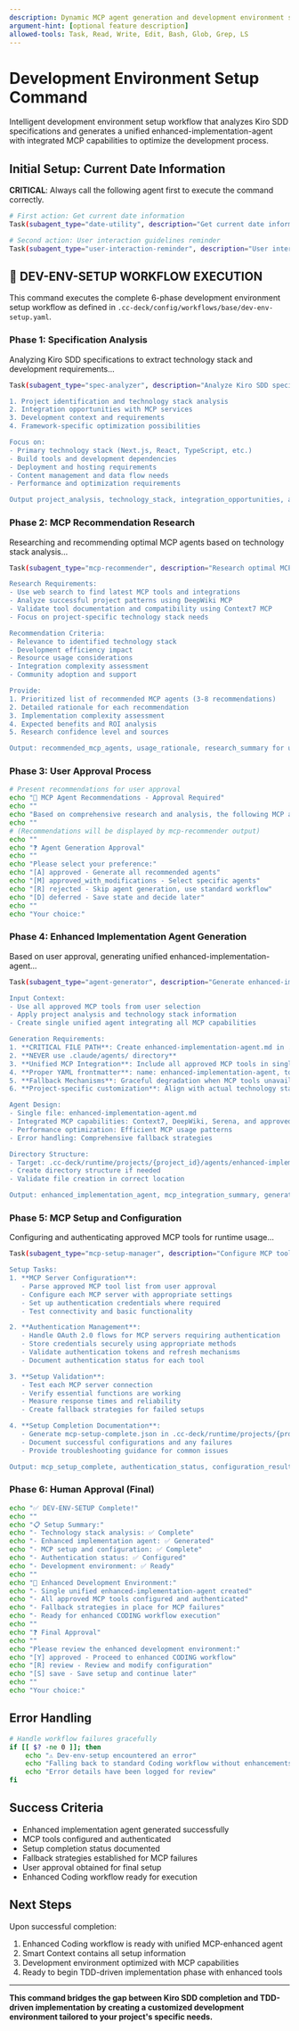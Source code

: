 ```yaml
---
description: Dynamic MCP agent generation and development environment setup for project-specific optimization
argument-hint: [optional feature description]
allowed-tools: Task, Read, Write, Edit, Bash, Glob, Grep, LS
---
```


# Development Environment Setup Command

Intelligent development environment setup workflow that analyzes Kiro SDD specifications and generates a unified enhanced-implementation-agent with integrated MCP capabilities to optimize the development process.

## Initial Setup: Current Date Information

**CRITICAL**: Always call the following agent first to execute the command correctly.

```bash
# First action: Get current date information
Task(subagent_type="date-utility", description="Get current date information", prompt="Please provide current date and time information for use in this dev-env-setup workflow session, including search-appropriate year formatting.")

# Second action: User interaction guidelines reminder
Task(subagent_type="user-interaction-reminder", description="User interaction guidelines", prompt="Provide critical reminders about proper user interaction protocols for this dev-env-setup workflow session.")
```

## 🚀 DEV-ENV-SETUP WORKFLOW EXECUTION

This command executes the complete 6-phase development environment setup workflow as defined in `.cc-deck/config/workflows/base/dev-env-setup.yaml`.

### Phase 1: Specification Analysis

Analyzing Kiro SDD specifications to extract technology stack and development requirements...

```bash
Task(subagent_type="spec-analyzer", description="Analyze Kiro SDD specifications", prompt="Analyze the Kiro SDD specifications in .kiro/specs/ directory to extract:

1. Project identification and technology stack analysis
2. Integration opportunities with MCP services
3. Development context and requirements
4. Framework-specific optimization possibilities

Focus on:
- Primary technology stack (Next.js, React, TypeScript, etc.)
- Build tools and development dependencies
- Deployment and hosting requirements
- Content management and data flow needs
- Performance and optimization requirements

Output project_analysis, technology_stack, integration_opportunities, and development_context for next phase.")
```

### Phase 2: MCP Recommendation Research

Researching and recommending optimal MCP agents based on technology stack analysis...

```bash
Task(subagent_type="mcp-recommender", description="Research optimal MCP integrations", prompt="Based on the project analysis from spec-analyzer, research and recommend optimal MCP-based SubAgents:

Research Requirements:
- Use web search to find latest MCP tools and integrations
- Analyze successful project patterns using DeepWiki MCP
- Validate tool documentation and compatibility using Context7 MCP
- Focus on project-specific technology stack needs

Recommendation Criteria:
- Relevance to identified technology stack
- Development efficiency impact
- Resource usage considerations
- Integration complexity assessment
- Community adoption and support

Provide:
1. Prioritized list of recommended MCP agents (3-8 recommendations)
2. Detailed rationale for each recommendation
3. Implementation complexity assessment
4. Expected benefits and ROI analysis
5. Research confidence level and sources

Output: recommended_mcp_agents, usage_rationale, research_summary for user approval.")
```

### Phase 3: User Approval Process

```bash
# Present recommendations for user approval
echo "🎯 MCP Agent Recommendations - Approval Required"
echo ""
echo "Based on comprehensive research and analysis, the following MCP agents are recommended:"
echo ""
# (Recommendations will be displayed by mcp-recommender output)
echo ""
echo "❓ Agent Generation Approval"
echo ""
echo "Please select your preference:"
echo "[A] approved - Generate all recommended agents"
echo "[M] approved_with_modifications - Select specific agents"
echo "[R] rejected - Skip agent generation, use standard workflow"
echo "[D] deferred - Save state and decide later"
echo ""
echo "Your choice:"
```

### Phase 4: Enhanced Implementation Agent Generation

Based on user approval, generating unified enhanced-implementation-agent...

```bash
Task(subagent_type="agent-generator", description="Generate enhanced-implementation-agent", prompt="Generate the unified enhanced-implementation-agent with the following requirements:

Input Context:
- Use all approved MCP tools from user selection
- Apply project analysis and technology stack information
- Create single unified agent integrating all MCP capabilities

Generation Requirements:
1. **CRITICAL FILE PATH**: Create enhanced-implementation-agent.md in .cc-deck/runtime/projects/{project_id}/agents/
2. **NEVER use .claude/agents/ directory**
3. **Unified MCP Integration**: Include all approved MCP tools in single agent
4. **Proper YAML frontmatter**: name: enhanced-implementation-agent, tools with all MCPs
5. **Fallback Mechanisms**: Graceful degradation when MCP tools unavailable
6. **Project-specific customization**: Align with actual technology stack

Agent Design:
- Single file: enhanced-implementation-agent.md
- Integrated MCP capabilities: Context7, DeepWiki, Serena, and approved tools
- Performance optimization: Efficient MCP usage patterns
- Error handling: Comprehensive fallback strategies

Directory Structure:
- Target: .cc-deck/runtime/projects/{project_id}/agents/enhanced-implementation-agent.md
- Create directory structure if needed
- Validate file creation in correct location

Output: enhanced_implementation_agent, mcp_integration_summary, generation_results.")
```

### Phase 5: MCP Setup and Configuration

Configuring and authenticating approved MCP tools for runtime usage...

```bash
Task(subagent_type="mcp-setup-manager", description="Configure MCP tools", prompt="Configure and authenticate approved MCP tools for runtime usage:

Setup Tasks:
1. **MCP Server Configuration**:
   - Parse approved MCP tool list from user approval
   - Configure each MCP server with appropriate settings
   - Set up authentication credentials where required
   - Test connectivity and basic functionality

2. **Authentication Management**:
   - Handle OAuth 2.0 flows for MCP servers requiring authentication
   - Store credentials securely using appropriate methods
   - Validate authentication tokens and refresh mechanisms
   - Document authentication status for each tool

3. **Setup Validation**:
   - Test each MCP server connection
   - Verify essential functions are working
   - Measure response times and reliability
   - Create fallback strategies for failed setups

4. **Setup Completion Documentation**:
   - Generate mcp-setup-complete.json in .cc-deck/runtime/projects/{project_id}/config/
   - Document successful configurations and any failures
   - Provide troubleshooting guidance for common issues

Output: mcp_setup_complete, authentication_status, configuration_results, fallback_strategies.")
```

### Phase 6: Human Approval (Final)

```bash
echo "✅ DEV-ENV-SETUP Complete!"
echo ""
echo "📋 Setup Summary:"
echo "- Technology stack analysis: ✅ Complete"
echo "- Enhanced implementation agent: ✅ Generated"
echo "- MCP setup and configuration: ✅ Complete"
echo "- Authentication status: ✅ Configured"
echo "- Development environment: ✅ Ready"
echo ""
echo "🎯 Enhanced Development Environment:"
echo "- Single unified enhanced-implementation-agent created"
echo "- All approved MCP tools configured and authenticated"
echo "- Fallback strategies in place for MCP failures"
echo "- Ready for enhanced CODING workflow execution"
echo ""
echo "❓ Final Approval"
echo ""
echo "Please review the enhanced development environment:"
echo "[Y] approved - Proceed to enhanced CODING workflow"
echo "[R] review - Review and modify configuration"
echo "[S] save - Save setup and continue later"
echo ""
echo "Your choice:"
```

## Error Handling

```bash
# Handle workflow failures gracefully
if [[ $? -ne 0 ]]; then
    echo "⚠️ Dev-env-setup encountered an error"
    echo "Falling back to standard Coding workflow without enhancements"
    echo "Error details have been logged for review"
fi
```

## Success Criteria

- Enhanced implementation agent generated successfully
- MCP tools configured and authenticated
- Setup completion status documented
- Fallback strategies established for MCP failures
- User approval obtained for final setup
- Enhanced Coding workflow ready for execution

## Next Steps

Upon successful completion:
1. Enhanced Coding workflow is ready with unified MCP-enhanced agent
2. Smart Context contains all setup information
3. Development environment optimized with MCP capabilities
4. Ready to begin TDD-driven implementation phase with enhanced tools

---

**This command bridges the gap between Kiro SDD completion and TDD-driven implementation by creating a customized development environment tailored to your project's specific needs.**